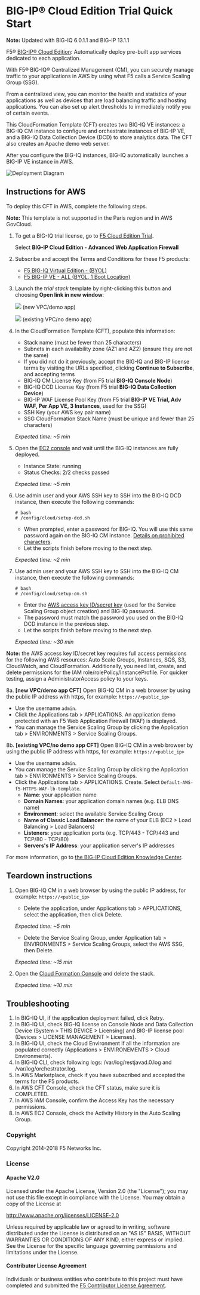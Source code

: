 BIG-IP® Cloud Edition Trial Quick Start
=======================================

**Note:** Updated with BIG-IQ 6.0.1.1 and BIG-IP 13.1.1

F5® [BIG-IP® Cloud Edition](https://www.f5.com/pdf/products/f5_bigip_cloud_edition_solution_overview.pdf): Automatically deploy pre-built app services dedicated to each application.

With F5® BIG-IQ® Centralized Management (CM), you can securely manage traffic to your applications in AWS by using what F5 calls a Service Scaling Group (SSG).

From a centralized view, you can monitor the health and statistics of your applications as well as devices that are load balancing traffic and hosting applications. You can also set up alert thresholds to immediately notify you of certain events.

This CloudFormation Template (CFT) creates two BIG-IQ VE instances: a BIG-IQ CM instance to configure and orchestrate instances of BIG-IP VE, and a BIG-IQ Data Collection Device (DCD) to store analytics data. The CFT also creates an Apache demo web server. 

After you configure the BIG-IQ instances, BIG-IQ automatically launches a BIG-IP VE instance in AWS.

![Deployment Diagram](images/aws-ssg-example-in-cloud-2.png)

Instructions for AWS
--------------------

To deploy this CFT in AWS, complete the following steps.

**Note:** This template is not supported in the Paris region and in AWS GovCloud.

1. To get a BIG-IQ trial license, go to [F5 Cloud Edition Trial](https://f5.com/products/trials/product-trials).

   Select **BIG-IP Cloud Edition - Advanced Web Application Firewall**

2. Subscribe and accept the Terms and Conditions for these F5 products:

   * [F5 BIG-IQ Virtual Edition - (BYOL)](https://aws.amazon.com/marketplace/pp/B00KIZG6KA)
   * [F5 BIG-IP VE - ALL (BYOL, 1 Boot Location)](https://aws.amazon.com/marketplace/pp/B07G5MT2KT)

3. Launch the *trial stack* template by right-clicking this button and choosing **Open link in new window**:

   <a href="https://console.aws.amazon.com/cloudformation/home?region=us-east-1#/stacks/new?stackName=F5-BIG-IP-CE-Trial&templateURL=https:%2F%2Fs3.amazonaws.com%2Fbig-iq-quickstart-cf-templates%2F6.0.1%2Fbigiq-cm-dcd-pair-with-ssg.template" target="_blank"><img src="https://s3.amazonaws.com/cloudformation-examples/cloudformation-launch-stack.png"/></a> (new VPC/demo app)

   <a href="https://console.aws.amazon.com/cloudformation/home?region=us-east-1#/stacks/new?stackName=F5-BIG-IP-CE-Trial&templateURL=https:%2F%2Fs3.amazonaws.com%2Fbig-iq-quickstart-cf-templates%2F6.0.1%2Fbigiq-cm-dcd-pair-with-ssg-existing-vpc.template" target="_blank"><img src="https://s3.amazonaws.com/cloudformation-examples/cloudformation-launch-stack.png"/></a> (existing VPC/no demo app)

4. In the CloudFormation Template (CFT), populate this information:

   * Stack name (must be fewer than 25 characters)
   * Subnets in each availability zone (AZ1 and AZ2) (ensure they are not the same)
   * If you did not do it previously, accept the BIG-IQ and BIG-IP license terms by visiting the URLs specified,
   clicking **Continue to Subscribe**, and accepting terms
   * BIG-IQ CM License Key (from F5 trial **BIG-IQ Console Node**)
   * BIG-IQ DCD License Key (from F5 trial **BIG-IQ Data Collection Device**)
   * BIG-IP WAF License Pool Key (from F5 trial **BIG-IP VE Trial, Adv WAF, Per App VE, 3 Instances**, used for the SSG)
   * SSH Key (your AWS key pair name)
   * SSG CloudFormation Stack Name (must be unique and fewer than 25 characters)

   *Expected time: ~5 min*

5. Open the [EC2 console](https://console.aws.amazon.com/ec2/v2/home) and wait until the BIG-IQ instances are fully deployed.

   * Instance State: running
   * Status Checks: 2/2 checks passed

   *Expected time: ~5 min*

6. Use admin user and your AWS SSH key to SSH into the BIG-IQ DCD instance, then execute the following commands:

   ```
   # bash
   # /config/cloud/setup-dcd.sh
   ```

   * When prompted, enter a password for BIG-IQ. You will use this same password again on the BIG-IQ CM instance. [Details on prohibited characters](https://support.f5.com/csp/article/K2873).
   * Let the scripts finish before moving to the next step.

   *Expected time: ~2 min*

7. Use admin user and your AWS SSH key to SSH into the BIG-IQ CM instance, then execute the following commands:

   ```
   # bash
   # /config/cloud/setup-cm.sh
   ```

   * Enter the [AWS access key ID/secret key](https://docs.aws.amazon.com/general/latest/gr/managing-aws-access-keys.html) (used for the Service Scaling Group object creation) and BIG-IQ password.
   * The password must match the password you used on the BIG-IQ DCD instance in the previous step.
   * Let the scripts finish before moving to the next step.

   *Expected time: ~30 min*
   
**Note:** the AWS access key ID/secret key requires full access permissions for the following AWS resources: Auto Scale Groups, Instances, SQS, S3, CloudWatch, and CloudFormation. Additionally, you need list, create, and delete permissions for the IAM role/rolePolicy/InstanceProfile. For quicker testing, assign a AdministratorAccess policy to your keys.

8a. **[new VPC/demo app CFT]** Open BIG-IQ CM in a web browser by using the public IP address with https, for example: ``https://<public_ip>``

   * Use the username `admin`.
   * Click the Applications tab > APPLICATIONS. An application demo protected with an F5 Web Application Firewall (WAF) is displayed.
   * You can manage the Service Scaling Group by clicking the Application tab > ENVIRONMENTS > Service Scaling Groups.

8b. **[existing VPC/no demo app CFT]** Open BIG-IQ CM in a web browser by using the public IP address with https, for example: ``https://<public_ip>``

   * Use the username `admin`.
   * You can manage the Service Scaling Group by clicking the Application tab > ENVIRONMENTS > Service Scaling Groups.
   * Click the Applications tab > APPLICATIONS. Create. Select `Default-AWS-f5-HTTPS-WAF-lb-template`.
       * **Name**: your application name
       * **Domain Names**: your application domain names (e.g. ELB DNS name)
       * **Environment**: select the available Service Scaling Group
       * **Name of Classic Load Balancer**: the name of your ELB (EC2 > Load Balancing > Load Balancers)
       * **Listeners**: your application ports (e.g. TCP/443 - TCP/443 and TCP/80 - TCP/80)
       * **Servers's IP Address**: your application server's IP addresses

For more information, go to [the BIG-IP Cloud Edition Knowledge Center](https://support.f5.com/csp/knowledge-center/software/BIG-IP?module=BIG-IP%20Cloud%20Edition).

Teardown instructions
---------------------
1. Open BIG-IQ CM in a web browser by using the public IP address, for example: ``https://<public_ip>``

   * Delete the application, under Applications tab > APPLICATIONS, select the application, then click Delete.

   *Expected time: ~5 min*

   * Delete the Service Scaling Group, under Application tab > ENVIRONMENTS > Service Scaling Groups, select the AWS SSG, then Delete.

   *Expected time: ~15 min*

2. Open the [Cloud Formation Console](https://console.aws.amazon.com/cloudformation/) and delete the stack.

   *Expected time: ~10 min*

Troubleshooting
---------------
1.  In BIG-IQ UI, if the application deployment failed, click Retry.
2.	In BIG-IQ UI, check BIG-IQ license on Console Node and Data Collection Device (System > THIS DEVICE > Licensing) and BIG-IP license pool (Devices > LICENSE MANAGEMENT > Licenses).
3.	In BIG-IQ UI, check the Cloud Environment if all the information are populated correctly (Applications > ENVIRONEMENTS > Cloud Environments).
4.	In BIG-IQ CLI, check following logs: /var/log/restjavad.0.log and /var/log/orchestrator.log.
5.	In AWS Marketplace, check if you have subscribed and accepted the terms for the F5 products.
6.	In AWS CFT Console, check the CFT status, make sure it is COMPLETED.
7.	In AWS IAM Console, confirm the Access Key has the necessary permissions.
8.	In AWS EC2 Console, check the Activity History in the Auto Scaling Group.

### Copyright

Copyright 2014-2018 F5 Networks Inc.

### License

#### Apache V2.0

Licensed under the Apache License, Version 2.0 (the "License"); you may not use
this file except in compliance with the License. You may obtain a copy of the
License at

http://www.apache.org/licenses/LICENSE-2.0

Unless required by applicable law or agreed to in writing, software
distributed under the License is distributed on an "AS IS" BASIS,
WITHOUT WARRANTIES OR CONDITIONS OF ANY KIND, either express or implied.
See the License for the specific language governing permissions and limitations
under the License.

#### Contributor License Agreement

Individuals or business entities who contribute to this project must have
completed and submitted the [F5 Contributor License Agreement](http://f5-openstack-docs.readthedocs.io/en/latest/cla_landing.html).
